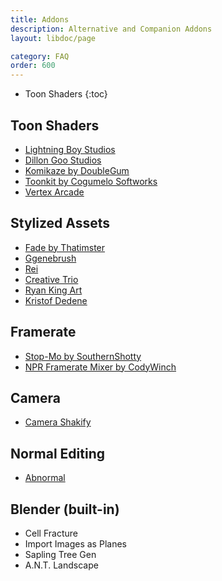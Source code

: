 ```yaml
---
title: Addons
description: Alternative and Companion Addons
layout: libdoc/page

category: FAQ
order: 600
---
```

- Toon Shaders
{:toc}

## Toon Shaders
- [Lightning Boy Studios](https://lightningboystudio.gumroad.com/)
- [Dillon Goo Studios](https://dillongoo.gumroad.com/)
- [Komikaze by DoubleGum](https://blendermarket.com/products/komikaze)
- [Toonkit by Cogumelo Softworks](https://blendermarket.com/products/toonkit-for-cycles)
- [Vertex Arcade](https://blendermarket.com/products/advanced-toon-shader)

## Stylized Assets
- [Fade by Thatimster](https://blendermarket.com/products/fade)
- [Ggenebrush](https://ggenebrush.gumroad.com/)
- [Rei](https://reipart.gumroad.com/)
- [Creative Trio](https://blendermarket.com/creators/creativetrio)
- [Ryan King Art](https://blendermarket.com/creators/ryan-king-art)
- [Kristof Dedene](https://kdedene.gumroad.com/)

## Framerate
- [Stop-Mo by SouthernShotty](https://blendermarket.com/products/stop-mo)
- [NPR Framerate Mixer by CodyWinch](https://codywinch.gumroad.com/l/b3d_frm)

## Camera
- [Camera Shakify](https://github.com/EatTheFuture/camera_shakify)

## Normal Editing
- [Abnormal](https://github.com/bnpr/Abnormal)

## Blender (built-in)
- Cell Fracture
- Import Images as Planes
- Sapling Tree Gen
- A.N.T. Landscape
